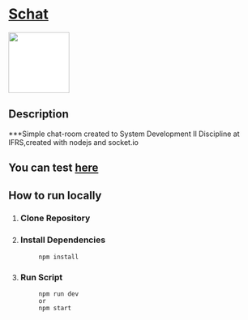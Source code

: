 # [Schat](https://schat-ifrs.herokuapp.com/)

<img style="width:120px;background-color:white;" src="https://raw.githubusercontent.com/Chipskein/schat/main/public/imgs/icon.png">

## Description
***Simple chat-room created to System Development II Discipline at IFRS,created with nodejs and socket.io

## You can test [here](https://schat-ifrs.herokuapp.com/)

## How to run locally

1. ### Clone Repository
2. ### Install Dependencies
            npm install
3. ### Run Script
            npm run dev
            or
            npm start
